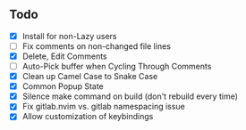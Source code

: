 ## Todo

- [x] Install for non-Lazy users
- [ ] Fix comments on non-changed file lines
- [x] Delete, Edit Comments
- [ ] Auto-Pick buffer when Cycling Through Comments
- [x] Clean up Camel Case to Snake Case
- [x] Common Popup State
- [x] Silence make command on build (don't rebuild every time)
- [x] Fix gitlab.nvim vs. gitlab namespacing issue
- [x] Allow customization of keybindings
